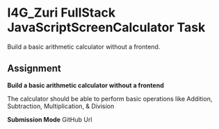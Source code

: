 # I4G_Zuri FullStack JavaScriptScreenCalculator Task
Build a basic arithmetic calculator without a frontend.


## Assignment

**Build a basic arithmetic calculator without a frontend**

The calculator should be able to perform basic operations like Addition, Subtraction, Multiplication, & Division

**Submission Mode**
GitHub Url


